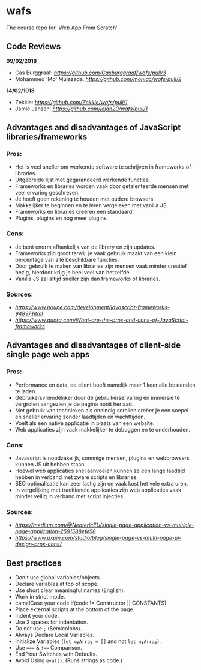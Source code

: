 # wafs
The course repo for 'Web App From Scratch'

## Code Reviews
**09/02/2018**
- Cas Burggraaf: *https://github.com/Casburggraaf/wafs/pull/3*
- Mohammed 'Mo' Mulazada: *https://github.com/moniac/wafs/pull/2*

**14/02/1018**

- Zekkie: *https://github.com/Zekkie/wafs/pull/1*
- Jamie Jansen: *https://github.com/jajan20/wafs/pull/1*

## Advantages and disadvantages of JavaScript libraries/frameworks
### Pros:
- Het is veel sneller om werkende software te schrijven in frameworks of libraries.
- Uitgebreide lijst met gegarandeerd werkende functies.
- Frameworks en libraries worden vaak door getalenteerde mensen met veel ervaring geschreven.
- Je hoeft geen rekening te houden met oudere browsers.
- Makkelijker te beginnen en te leren vergeleken met vanilla JS.
- Frameworks en libraries creëren een standaard.
- Plugins, plugins en nog meer plugins.
### Cons:
- Je bent enorm afhankelijk van de library en zijn updates.
- Frameworks zijn groot terwijl je vaak gebruik maakt van een klein percentage van alle beschikbare functies.
- Door gebruik te maken van libraries zijn mensen vaak minder creatief bezig, hierdoor krijg je heel veel van hetzelfde.
- Vanilla JS zal altijd sneller zijn dan frameworks of libraries.

### Sources:
- *https://www.noupe.com/development/javascript-frameworks-94897.html*
- *https://www.quora.com/What-are-the-pros-and-cons-of-JavaScript-frameworks*

## Advantages and disadvantages of client-side single page web apps
### Pros:
- Performance en data, de client hoeft namelijk maar 1 keer alle bestanden te laden.
- Gebruikersvriendelijker door de gebruikerservaring en immersie te vergroten aangezien je de pagina nooit herlaad.
- Met gebruik van technieken als oneindig scrollen creëer je een soepel en sneller ervaring zonder laadtijden en wachttijden.
- Voelt als een native applicatie in plaats van een website.
- Web applicaties zijn vaak makkelijker te debuggen en te onderhouden.
### Cons:
- Javascript is noodzakelijk, sommige mensen, plugins en webbrowsers kunnen JS uit hebben staan.
- Hoewel web applicaties snel aanvoelen kunnen ze een lange laadtijd hebben in verband met zware scripts en libraries.
- SEO optimalisatie kan zeer lastig zijn en vaak kost het vele extra uren.
- In vergelijking met traditionele applicaties zijn web applicaties vaak minder veilig in verband met script injecties.
### Sources:
- *https://medium.com/@NeotericEU/single-page-application-vs-multiple-page-application-2591588efe58*
- *https://www.uxpin.com/studio/blog/single-page-vs-multi-page-ui-design-pros-cons/*

## Best practices
- Don't use global variables/objects.
- Declare variables at top of scope.
- Use short clear meaningful names (English).
- Work in strict mode.
- camelCase your code if(code != Constructor || CONSTANTS).
- Place external scripts at the bottom of the page.
- Indent your code.
- Use 2 spaces for indentation.
- Do not use `;` (Semicolons).
- Always Declare Local Variables.
- Initialize Variables (`let myArray = []` and not `let myArray`).
- Use `===` & `!==` Comparison.
- End Your Switches with Defaults.
- Avoid Using `eval()`. (Runs strings as code.)